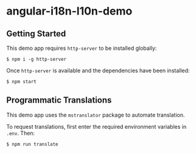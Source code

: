 
# angular-i18n-l10n-demo

## Getting Started

This demo app requires `http-server` to be installed globally:

```
$ npm i -g http-server
```

Once `http-server` is available and the dependencies have been installed:

```
$ npm start
```

## Programmatic Translations

This demo app uses the `mstranslator` package to automate translation.

To request translations, first enter the required environment variables in `.env`. Then:

```
$ npm run translate
```
